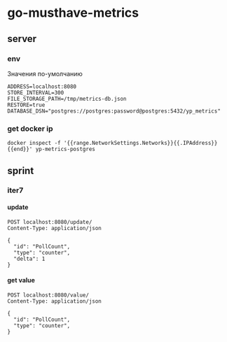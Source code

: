 # go-musthave-metrics

## server

### env

Значения по-умолчанию
```dotenv
ADDRESS=localhost:8080
STORE_INTERVAL=300
FILE_STORAGE_PATH=/tmp/metrics-db.json
RESTORE=true
DATABASE_DSN="postgres://postgres:password@postgres:5432/yp_metrics"
```

### get docker ip

```shell
docker inspect -f '{{range.NetworkSettings.Networks}}{{.IPAddress}}{{end}}' yp-metrics-postgres
```

## sprint

### iter7

#### update

```http request
POST localhost:8080/update/
Content-Type: application/json

{
  "id": "PollCount",
  "type": "counter",
  "delta": 1
}
```

#### get value 

```http request
POST localhost:8080/value/
Content-Type: application/json

{
  "id": "PollCount", 
  "type": "counter", 
}
```